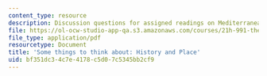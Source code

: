 ```yaml
---
content_type: resource
description: Discussion questions for assigned readings on Mediterranean Europe.
file: https://ol-ocw-studio-app-qa.s3.amazonaws.com/courses/21h-991-theories-and-methods-in-the-study-of-history-fall-2014/bf351dc34c7e4178c5d07c5345bb2cf9_MIT21H_991F14_HistoryPlace.pdf
file_type: application/pdf
resourcetype: Document
title: 'Some things to think about: History and Place'
uid: bf351dc3-4c7e-4178-c5d0-7c5345bb2cf9
---
```

